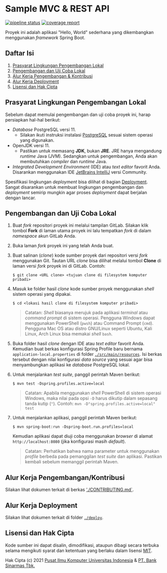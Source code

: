 # Sample MVC & REST API

[![pipeline status](https://gitlab.com/sekodingpusilkom/sample-mvc-rest-api/badges/main/pipeline.svg)](https://gitlab.com/sekodingpusilkom/sample-mvc-rest-api/-/commits/main)
[![coverage report](https://gitlab.com/sekodingpusilkom/sample-mvc-rest-api/badges/main/coverage.svg)](https://gitlab.com/sekodingpusilkom/sample-mvc-rest-api/-/commits/main)

Proyek ini adalah aplikasi "Hello, World" sederhana yang dikembangkan
menggunakan _framework_ Spring Boot.

## Daftar Isi

1. [Prasyarat Lingkungan Pengembangan Lokal](#prasyarat-lingkungan-pengembangan-lokal)
1. [Pengembangan dan Uji Coba Lokal](#pengembangan-dan-uji-coba-lokal)
1. [Alur Kerja Pengembangan & Kontribusi](#alur-kerja-pengembangankontribusi) 
1. [Alur Kerja Deployment](#alur-kerja-deployment)
1. [Lisensi dan Hak Cipta](#lisensi-dan-hak-cipta)

## Prasyarat Lingkungan Pengembangan Lokal

Sebelum dapat memulai pengembangan dan uji coba proyek ini, harap persiapkan
hal-hal berikut:

- _Database_ PostgreSQL versi 11.
  - Silakan ikuti instruksi instalasi [PostgreSQL](https://www.postgresql.org/)
    sesuai sistem operasi yang digunakan.
- OpenJDK versi 11.
  - Pastikan untuk memasang **JDK**, bukan **JRE**. JRE hanya mengandung _runtime_
    Java (JVM). Sedangkan untuk pengembangan, Anda akan membutuhkan _compiler_
    dan _runtime_ Java.
- _Integrated Development Environment_ (IDE) atau _text editor_ favorit Anda.
  Disarankan menggunakan IDE [JetBrains IntelliJ](https://www.jetbrains.com/idea/download/)
  versi Community.
  
Spesifikasi lingkungan _deployment_ bisa dilihat di bagian [Deployment](#deployment).
Sangat disarankan untuk membuat lingkungan pengembangan dan _deployment_
semirip mungkin agar proses _deployment_ dapat berjalan dengan lancar.

## Pengembangan dan Uji Coba Lokal

1. Buat _fork_ repositori proyek ini melalui tampilan GitLab. Silakan klik
   tombol **Fork** di laman utama proyek ini lalu tempatkan _fork_ di dalam
   _namespace_ akun GitLab Anda.
1. Buka laman _fork_ proyek ini yang telah Anda buat.
1. Buat salinan (_clone_) kode sumber proyek dari repositori versi _fork_
   menggunakan Git. Tautan URL _clone_ bisa dilihat melalui tombol **Clone**
   di laman versi _fork_ proyek ini di GitLab. Contoh:

   ```shell
   $ git clone <URL clone> <tujuan clone di filesystem komputer pribadi>
   ```
1. Masuk ke folder hasil _clone_ kode sumber proyek menggunakan _shell_ sistem
   operasi yang dipakai.
   
   ```shell
   $ cd <lokasi hasil clone di filesystem komputer pribadi>
   ```
   
   > Catatan: _Shell_ biasanya merujuk pada aplikasi _terminal_ atau
   > _command prompt_ di sistem operasi. Pengguna Windows dapat menggunakan
   > PowerShell (`pwsh`) atau Command Prompt (`cmd`). Pengguna Mac OS atau
   > distro GNU/Linux seperti Ubuntu, Kali Linux, Arch Linux bisa memakai
   > _shell_ `bash`.
1. Buka folder hasil _clone_ dengan IDE atau _text editor_ favorit Anda.
   Kemudian buat berkas konfigurasi Spring Profile baru bernama `application-local.properties`
   di folder [`./src/main/resources`](./src/main/resources). Isi berkas
   tersebut dengan nilai konfigurasi _data source_ yang sesuai agar bisa
   menyambungkan aplikasi ke _database_ PostgreSQL lokal.
1. Untuk menjalankan _test suite_, panggil perintah Maven berikut:

   ```shell
   $ mvn test -Dspring.profiles.active=local
   ```

   > Catatan: Apabila menggunakan _shell_ PowerShell di sistem operasi Windows,
   > maka nilai pada opsi `-D` harus dikutip dalam sepasang tanda kutip (`"`).
   > Contoh: `mvn -D"spring.profiles.active=local" test`

1. Untuk menjalankan aplikasi, panggil perintah Maven berikut:

   ```shell
   $ mvn spring-boot:run -Dspring-boot.run.profiles=local
   ```

   Kemudian aplikasi dapat diuji coba menggunakan _browser_ di alamat
   `http://localhost:8080` (jika konfigurasi masih _default_).

   > Catatan: Perhatikan bahwa nama parameter untuk menggunakan _profile_
   > berbeda pada pemanggilan _test suite_ dan aplikasi. Pastikan kembali
   > sebelum memanggil perintah Maven.
   
## Alur Kerja Pengembangan/Kontribusi

Silakan lihat dokumen terkait di berkas ['./CONTRIBUTING.md`](./CONTRIBUTING.md).

## Alur Kerja Deployment

Silakan lihat dokumen terkait di folder [`./deploy`](./deploy/README.md).

## Lisensi dan Hak Cipta

Kode sumber ini dapat disalin, dimodifikasi, ataupun dibagi secara terbuka
selama mengikuti syarat dan ketentuan yang berlaku dalam lisensi [MIT](./LICENSE.md).

Hak Cipta (c) 2021 [Pusat Ilmu Komputer Universitas Indonesia] & [PT. Bank Sinarmas Tbk.]

[Pusat Ilmu Komputer Universitas Indonesia]: https://pusilkom.ui.ac.id
[PT. Bank Sinarmas Tbk.]: https://www.banksinarmas.com

